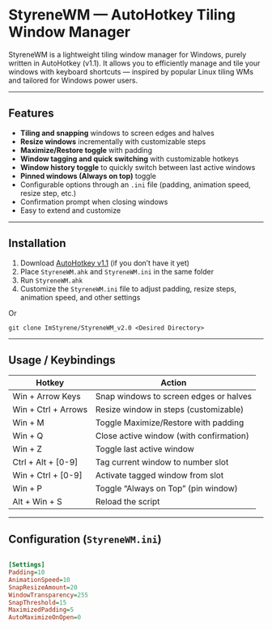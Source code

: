 # StyreneWM — AutoHotkey Tiling Window Manager

StyreneWM is a lightweight tiling window manager for Windows, purely written in AutoHotkey (v1.1).
It allows you to efficiently manage and tile your windows with keyboard shortcuts — inspired by popular Linux tiling WMs and tailored for Windows power users.

---

## Features

- **Tiling and snapping** windows to screen edges and halves  
- **Resize windows** incrementally with customizable steps  
- **Maximize/Restore toggle** with padding  
- **Window tagging and quick switching** with customizable hotkeys  
- **Window history toggle** to quickly switch between last active windows  
- **Pinned windows (Always on top)** toggle  
- Configurable options through an `.ini` file (padding, animation speed, resize step, etc.)  
- Confirmation prompt when closing windows  
- Easy to extend and customize  

---

## Installation

1. Download [AutoHotkey v1.1](https://www.autohotkey.com/) (if you don’t have it yet)  
2. Place `StyreneWM.ahk` and `StyreneWM.ini` in the same folder  
3. Run `StyreneWM.ahk`  
4. Customize the `StyreneWM.ini` file to adjust padding, resize steps, animation speed, and other settings  

Or

```
git clone ImStyrene/StyreneWM_v2.0 <Desired Directory>
```
---

## Usage / Keybindings

| Hotkey             | Action                                    |
|--------------------|-------------------------------------------|
| Win + Arrow Keys    | Snap windows to screen edges or halves    |
| Win + Ctrl + Arrows | Resize window in steps (customizable)     |
| Win + M            | Toggle Maximize/Restore with padding       |
| Win + Q            | Close active window (with confirmation)    |
| Win + Z            | Toggle last active window                   |
| Ctrl + Alt + [0-9] | Tag current window to number slot           |
| Win + Ctrl + [0-9] | Activate tagged window from slot            |
| Win + P            | Toggle “Always on Top” (pin window)         |
| Alt + Win + S       | Reload the script                            |

---

## Configuration (`StyreneWM.ini`)
```ini

[Settings]
Padding=10
AnimationSpeed=10
SnapResizeAmount=20
WindowTransparency=255
SnapThreshold=15
MaximizedPadding=5
AutoMaximizeOnOpen=0
```
